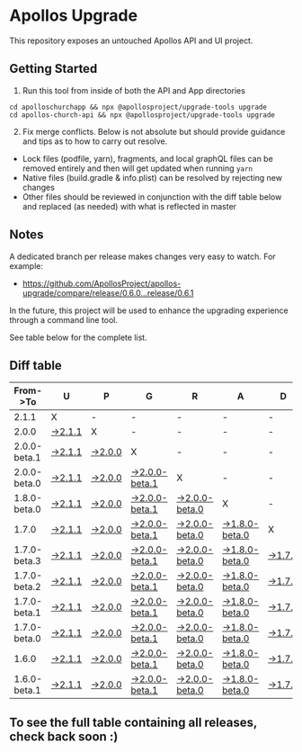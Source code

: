 # Apollos Upgrade

This repository exposes an untouched Apollos API and UI project.

## Getting Started

1. Run this tool from inside of both the API and App directories

```
cd apolloschurchapp && npx @apollosproject/upgrade-tools upgrade
cd apollos-church-api && npx @apollosproject/upgrade-tools upgrade
```

2. Fix merge conflicts. Below is not absolute but should provide guidance and tips as to how to carry out resolve.
* Lock files (podfile, yarn), fragments, and local graphQL files can be removed entirely and then will get updated when running `yarn`
* Native files (build.gradle & info.plist) can be resolved by rejecting new changes
* Other files should be reviewed in conjunction with the diff table below and replaced (as needed) with what is reflected in master

## Notes

A dedicated branch per release makes changes very easy
to watch. For example:

* https://github.com/ApollosProject/apollos-upgrade/compare/release/0.6.0...release/0.6.1

In the future, this project will be used to enhance the upgrading experience through a command line tool.

See table below for the complete list.

## Diff table

| From->To     | U                                                                                                        | P                                                                                                        | G                                                                                                                      | R                                                                                                                      | A                                                                                                                      | D                                                                                                        | E                                                                                                                      |                                                                                                                        | T                                                                                                                      | I                                                                                                                      | M                                                                                                        | E   |
| ------------ | -------------------------------------------------------------------------------------------------------- | -------------------------------------------------------------------------------------------------------- | ---------------------------------------------------------------------------------------------------------------------- | ---------------------------------------------------------------------------------------------------------------------- | ---------------------------------------------------------------------------------------------------------------------- | -------------------------------------------------------------------------------------------------------- | ---------------------------------------------------------------------------------------------------------------------- | ---------------------------------------------------------------------------------------------------------------------- | ---------------------------------------------------------------------------------------------------------------------- | ---------------------------------------------------------------------------------------------------------------------- | -------------------------------------------------------------------------------------------------------- | --- |
| 2.1.1        | X                                                                                                        | -                                                                                                        | -                                                                                                                      | -                                                                                                                      | -                                                                                                                      | -                                                                                                        | -                                                                                                                      | -                                                                                                                      | -                                                                                                                      | -                                                                                                                      | -                                                                                                        | -   |
| 2.0.0        | [->2.1.1](https://github.com/ApollosProject/apollos-upgrade/compare/release/2.0.0..release/2.1.1)        | X                                                                                                        | -                                                                                                                      | -                                                                                                                      | -                                                                                                                      | -                                                                                                        | -                                                                                                                      | -                                                                                                                      | -                                                                                                                      | -                                                                                                                      | -                                                                                                        | -   |
| 2.0.0-beta.1 | [->2.1.1](https://github.com/ApollosProject/apollos-upgrade/compare/release/2.0.0-beta.1..release/2.1.1) | [->2.0.0](https://github.com/ApollosProject/apollos-upgrade/compare/release/2.0.0-beta.1..release/2.0.0) | X                                                                                                                      | -                                                                                                                      | -                                                                                                                      | -                                                                                                        | -                                                                                                                      | -                                                                                                                      | -                                                                                                                      | -                                                                                                                      | -                                                                                                        | -   |
| 2.0.0-beta.0 | [->2.1.1](https://github.com/ApollosProject/apollos-upgrade/compare/release/2.0.0-beta.0..release/2.1.1) | [->2.0.0](https://github.com/ApollosProject/apollos-upgrade/compare/release/2.0.0-beta.0..release/2.0.0) | [->2.0.0-beta.1](https://github.com/ApollosProject/apollos-upgrade/compare/release/2.0.0-beta.0..release/2.0.0-beta.1) | X                                                                                                                      | -                                                                                                                      | -                                                                                                        | -                                                                                                                      | -                                                                                                                      | -                                                                                                                      | -                                                                                                                      | -                                                                                                        | -   |
| 1.8.0-beta.0 | [->2.1.1](https://github.com/ApollosProject/apollos-upgrade/compare/release/1.8.0-beta.0..release/2.1.1) | [->2.0.0](https://github.com/ApollosProject/apollos-upgrade/compare/release/1.8.0-beta.0..release/2.0.0) | [->2.0.0-beta.1](https://github.com/ApollosProject/apollos-upgrade/compare/release/1.8.0-beta.0..release/2.0.0-beta.1) | [->2.0.0-beta.0](https://github.com/ApollosProject/apollos-upgrade/compare/release/1.8.0-beta.0..release/2.0.0-beta.0) | X                                                                                                                      | -                                                                                                        | -                                                                                                                      | -                                                                                                                      | -                                                                                                                      | -                                                                                                                      | -                                                                                                        | -   |
| 1.7.0        | [->2.1.1](https://github.com/ApollosProject/apollos-upgrade/compare/release/1.7.0..release/2.1.1)        | [->2.0.0](https://github.com/ApollosProject/apollos-upgrade/compare/release/1.7.0..release/2.0.0)        | [->2.0.0-beta.1](https://github.com/ApollosProject/apollos-upgrade/compare/release/1.7.0..release/2.0.0-beta.1)        | [->2.0.0-beta.0](https://github.com/ApollosProject/apollos-upgrade/compare/release/1.7.0..release/2.0.0-beta.0)        | [->1.8.0-beta.0](https://github.com/ApollosProject/apollos-upgrade/compare/release/1.7.0..release/1.8.0-beta.0)        | X                                                                                                        | -                                                                                                                      | -                                                                                                                      | -                                                                                                                      | -                                                                                                                      | -                                                                                                        | -   |
| 1.7.0-beta.3 | [->2.1.1](https://github.com/ApollosProject/apollos-upgrade/compare/release/1.7.0-beta.3..release/2.1.1) | [->2.0.0](https://github.com/ApollosProject/apollos-upgrade/compare/release/1.7.0-beta.3..release/2.0.0) | [->2.0.0-beta.1](https://github.com/ApollosProject/apollos-upgrade/compare/release/1.7.0-beta.3..release/2.0.0-beta.1) | [->2.0.0-beta.0](https://github.com/ApollosProject/apollos-upgrade/compare/release/1.7.0-beta.3..release/2.0.0-beta.0) | [->1.8.0-beta.0](https://github.com/ApollosProject/apollos-upgrade/compare/release/1.7.0-beta.3..release/1.8.0-beta.0) | [->1.7.0](https://github.com/ApollosProject/apollos-upgrade/compare/release/1.7.0-beta.3..release/1.7.0) | X                                                                                                                      | -                                                                                                                      | -                                                                                                                      | -                                                                                                                      | -                                                                                                        | -   |
| 1.7.0-beta.2 | [->2.1.1](https://github.com/ApollosProject/apollos-upgrade/compare/release/1.7.0-beta.2..release/2.1.1) | [->2.0.0](https://github.com/ApollosProject/apollos-upgrade/compare/release/1.7.0-beta.2..release/2.0.0) | [->2.0.0-beta.1](https://github.com/ApollosProject/apollos-upgrade/compare/release/1.7.0-beta.2..release/2.0.0-beta.1) | [->2.0.0-beta.0](https://github.com/ApollosProject/apollos-upgrade/compare/release/1.7.0-beta.2..release/2.0.0-beta.0) | [->1.8.0-beta.0](https://github.com/ApollosProject/apollos-upgrade/compare/release/1.7.0-beta.2..release/1.8.0-beta.0) | [->1.7.0](https://github.com/ApollosProject/apollos-upgrade/compare/release/1.7.0-beta.2..release/1.7.0) | [->1.7.0-beta.3](https://github.com/ApollosProject/apollos-upgrade/compare/release/1.7.0-beta.2..release/1.7.0-beta.3) | X                                                                                                                      | -                                                                                                                      | -                                                                                                                      | -                                                                                                        | -   |
| 1.7.0-beta.1 | [->2.1.1](https://github.com/ApollosProject/apollos-upgrade/compare/release/1.7.0-beta.1..release/2.1.1) | [->2.0.0](https://github.com/ApollosProject/apollos-upgrade/compare/release/1.7.0-beta.1..release/2.0.0) | [->2.0.0-beta.1](https://github.com/ApollosProject/apollos-upgrade/compare/release/1.7.0-beta.1..release/2.0.0-beta.1) | [->2.0.0-beta.0](https://github.com/ApollosProject/apollos-upgrade/compare/release/1.7.0-beta.1..release/2.0.0-beta.0) | [->1.8.0-beta.0](https://github.com/ApollosProject/apollos-upgrade/compare/release/1.7.0-beta.1..release/1.8.0-beta.0) | [->1.7.0](https://github.com/ApollosProject/apollos-upgrade/compare/release/1.7.0-beta.1..release/1.7.0) | [->1.7.0-beta.3](https://github.com/ApollosProject/apollos-upgrade/compare/release/1.7.0-beta.1..release/1.7.0-beta.3) | [->1.7.0-beta.2](https://github.com/ApollosProject/apollos-upgrade/compare/release/1.7.0-beta.1..release/1.7.0-beta.2) | X                                                                                                                      | -                                                                                                                      | -                                                                                                        | -   |
| 1.7.0-beta.0 | [->2.1.1](https://github.com/ApollosProject/apollos-upgrade/compare/release/1.7.0-beta.0..release/2.1.1) | [->2.0.0](https://github.com/ApollosProject/apollos-upgrade/compare/release/1.7.0-beta.0..release/2.0.0) | [->2.0.0-beta.1](https://github.com/ApollosProject/apollos-upgrade/compare/release/1.7.0-beta.0..release/2.0.0-beta.1) | [->2.0.0-beta.0](https://github.com/ApollosProject/apollos-upgrade/compare/release/1.7.0-beta.0..release/2.0.0-beta.0) | [->1.8.0-beta.0](https://github.com/ApollosProject/apollos-upgrade/compare/release/1.7.0-beta.0..release/1.8.0-beta.0) | [->1.7.0](https://github.com/ApollosProject/apollos-upgrade/compare/release/1.7.0-beta.0..release/1.7.0) | [->1.7.0-beta.3](https://github.com/ApollosProject/apollos-upgrade/compare/release/1.7.0-beta.0..release/1.7.0-beta.3) | [->1.7.0-beta.2](https://github.com/ApollosProject/apollos-upgrade/compare/release/1.7.0-beta.0..release/1.7.0-beta.2) | [->1.7.0-beta.1](https://github.com/ApollosProject/apollos-upgrade/compare/release/1.7.0-beta.0..release/1.7.0-beta.1) | X                                                                                                                      | -                                                                                                        | -   |
| 1.6.0        | [->2.1.1](https://github.com/ApollosProject/apollos-upgrade/compare/release/1.6.0..release/2.1.1)        | [->2.0.0](https://github.com/ApollosProject/apollos-upgrade/compare/release/1.6.0..release/2.0.0)        | [->2.0.0-beta.1](https://github.com/ApollosProject/apollos-upgrade/compare/release/1.6.0..release/2.0.0-beta.1)        | [->2.0.0-beta.0](https://github.com/ApollosProject/apollos-upgrade/compare/release/1.6.0..release/2.0.0-beta.0)        | [->1.8.0-beta.0](https://github.com/ApollosProject/apollos-upgrade/compare/release/1.6.0..release/1.8.0-beta.0)        | [->1.7.0](https://github.com/ApollosProject/apollos-upgrade/compare/release/1.6.0..release/1.7.0)        | [->1.7.0-beta.3](https://github.com/ApollosProject/apollos-upgrade/compare/release/1.6.0..release/1.7.0-beta.3)        | [->1.7.0-beta.2](https://github.com/ApollosProject/apollos-upgrade/compare/release/1.6.0..release/1.7.0-beta.2)        | [->1.7.0-beta.1](https://github.com/ApollosProject/apollos-upgrade/compare/release/1.6.0..release/1.7.0-beta.1)        | [->1.7.0-beta.0](https://github.com/ApollosProject/apollos-upgrade/compare/release/1.6.0..release/1.7.0-beta.0)        | X                                                                                                        | -   |
| 1.6.0-beta.1 | [->2.1.1](https://github.com/ApollosProject/apollos-upgrade/compare/release/1.6.0-beta.1..release/2.1.1) | [->2.0.0](https://github.com/ApollosProject/apollos-upgrade/compare/release/1.6.0-beta.1..release/2.0.0) | [->2.0.0-beta.1](https://github.com/ApollosProject/apollos-upgrade/compare/release/1.6.0-beta.1..release/2.0.0-beta.1) | [->2.0.0-beta.0](https://github.com/ApollosProject/apollos-upgrade/compare/release/1.6.0-beta.1..release/2.0.0-beta.0) | [->1.8.0-beta.0](https://github.com/ApollosProject/apollos-upgrade/compare/release/1.6.0-beta.1..release/1.8.0-beta.0) | [->1.7.0](https://github.com/ApollosProject/apollos-upgrade/compare/release/1.6.0-beta.1..release/1.7.0) | [->1.7.0-beta.3](https://github.com/ApollosProject/apollos-upgrade/compare/release/1.6.0-beta.1..release/1.7.0-beta.3) | [->1.7.0-beta.2](https://github.com/ApollosProject/apollos-upgrade/compare/release/1.6.0-beta.1..release/1.7.0-beta.2) | [->1.7.0-beta.1](https://github.com/ApollosProject/apollos-upgrade/compare/release/1.6.0-beta.1..release/1.7.0-beta.1) | [->1.7.0-beta.0](https://github.com/ApollosProject/apollos-upgrade/compare/release/1.6.0-beta.1..release/1.7.0-beta.0) | [->1.6.0](https://github.com/ApollosProject/apollos-upgrade/compare/release/1.6.0-beta.1..release/1.6.0) | X   |

## To see the full table containing all releases, check back soon :)
